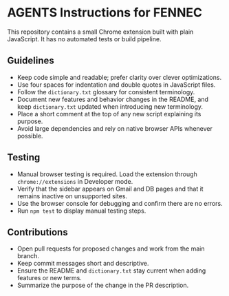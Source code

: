 # AGENTS Instructions for FENNEC

This repository contains a small Chrome extension built with plain JavaScript.
It has no automated tests or build pipeline.

## Guidelines
- Keep code simple and readable; prefer clarity over clever optimizations.
- Use four spaces for indentation and double quotes in JavaScript files.
- Follow the `dictionary.txt` glossary for consistent terminology.
- Document new features and behavior changes in the README, and keep `dictionary.txt` updated when introducing new terminology.
- Place a short comment at the top of any new script explaining its purpose.
- Avoid large dependencies and rely on native browser APIs whenever possible.

## Testing
- Manual browser testing is required. Load the extension through
  `chrome://extensions` in Developer mode.
- Verify that the sidebar appears on Gmail and DB pages and that it remains
  inactive on unsupported sites.
- Use the browser console for debugging and confirm there are no errors.
- Run `npm test` to display manual testing steps.

## Contributions
- Open pull requests for proposed changes and work from the main branch.
- Keep commit messages short and descriptive.
- Ensure the README and `dictionary.txt` stay current when adding features or new terms.
- Summarize the purpose of the change in the PR description.
